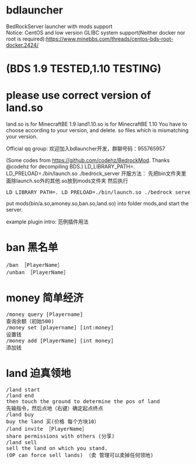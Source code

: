 # bdlauncher
BedRockServer launcher with mods support<br>
Notice: CentOS and low version GLIBC system support(Neither docker nor root is required):https://www.minebbs.com/threads/centos-bds-root-docker.2424/
# (BDS 1.9 TESTED,1.10 TESTING)
# please use correct version of land.so
land.so is for MinecraftBE 1.9
land1.10.so is for MinecraftBE 1.10
You have to choose according to your version, and delete. so files which is mismatching your version.

Official qq group:
欢迎加入bdlauncher开发，群聊号码：955765957

(Some codes from https://github.com/codehz/BedrockMod.  Thanks @codehz for decompiling BDS.)
LD_LIBRARY_PATH=. LD_PRELOAD=./bin/launch.so ./bedrock_server
开服方法：
先把bin文件夹里面除launch.so外的其他.so放到mods文件夹
然后执行
<pre>LD_LIBRARY_PATH=. LD_PRELOAD=./bin/launch.so ./bedrock_server</pre>

put mods(bin/a.so,amoney.so,ban.so,land.so) into folder mods,and start the server.

example plugin intro:
范例插件用法

# ban 黑名单
<pre>
/ban ［PlayerName］
/unban ［PlayerName］
</pre>
# money 简单经济
<pre>
/money query [Playername] 
查询余额（初始500)
/money set [playername] [int:money] 
设置钱
/money add [PlayerName] [int money] 
添加钱
</pre>
 
# land 迫真领地
 <pre>
/land start
/land end
then touch the ground to determine the pos of land 
先输指令，然后点地（右键）确定起点终点
/land buy
buy the land 买(价格 每个方块10）
/land invite ［PlayerName］
share permissions with others (分享)
/land sell
sell the land on which you stand.
(OP can force sell lands) （卖 管理可以卖掉任何领地)
 </pre>
